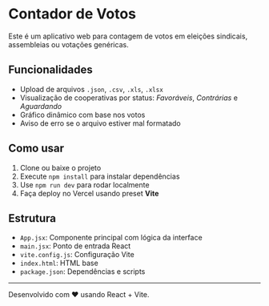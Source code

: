 # Contador de Votos

Este é um aplicativo web para contagem de votos em eleições sindicais, assembleias ou votações genéricas.

## Funcionalidades

- Upload de arquivos `.json`, `.csv`, `.xls`, `.xlsx`
- Visualização de cooperativas por status: *Favoráveis*, *Contrárias* e *Aguardando*
- Gráfico dinâmico com base nos votos
- Aviso de erro se o arquivo estiver mal formatado

## Como usar

1. Clone ou baixe o projeto
2. Execute `npm install` para instalar dependências
3. Use `npm run dev` para rodar localmente
4. Faça deploy no Vercel usando preset **Vite**

## Estrutura

- `App.jsx`: Componente principal com lógica da interface
- `main.jsx`: Ponto de entrada React
- `vite.config.js`: Configuração Vite
- `index.html`: HTML base
- `package.json`: Dependências e scripts

---

Desenvolvido com ❤️ usando React + Vite.